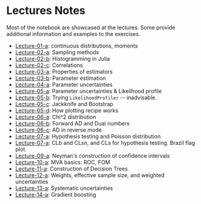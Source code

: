 # Lectures Notes

Most of the notebook are showcased at the lectures. Some provide additional information and examples to the exercises.

- [Lecture-01-a](lecture-01-ajl): continuous distributions, moments
- [Lecture-02-a](lecture-02-a.jl): Sampling methods
- [Lecture-02-b](lecture-02-b.jl): Histogramming in Julia
- [Lecture-02-c](lecture-02-c.jl): Correlations
- [Lecture-03-a](lecture-03-a.jl): Properties of estimators
- [Lecture-03-b](lecture-03-b.jl): Parameter estimation
- [Lecture-04-a](lecture-04-a.jl): Parameter uncertainties
- [Lecture-05-a](lecture-05-a.jl): Parameter uncertainties & Likelihood profile
- [Lecture-05-b](lecture-05-b.jl): Trying `LikelihoodProfiler` -- inadvisable.
- [Lecture-05-c](lecture-05-c.jl): Jackknife and Bootstrap
- [Lecture-05-d](lecture-05-c.jl): How plotting recipe works
- [Lecture-06-a](lecture-06-a.jl): Chi^2 distribution
- [Lecture-06-b](lecture-06-b.jl): Forward AD and Dual numbers
- [Lecture-06-c](lecture-06-c.jl): AD in reverse mode
- [Lecture-07-a](lecture-07-a.jl): Hypothesis testing and Poisson distribution
- [Lecture-07-a](lecture-08-a.jl): CLb and CLsn, and CLs for hypothesis testing. Brazil flag plot.
- [Lecture-09-a](lecture-09-a.jl): Neyman's construction of confidence intervals
- [Lecture-10-a](lecture-10-a.jl): MVA basics: ROC, FOM
- [Lecture-11-a](lecture-11-a.jl): Construction of Decision Trees
- [Lecture-12-a](lecture-12-a.jl): Weights, effective sample size, and weighted uncertainties
- [Lecture-13-a](lecture-13-a.jl): Systematic uncertainties
- [Lecture-14-a](lecture-14-a.jl): Gradient boosting
